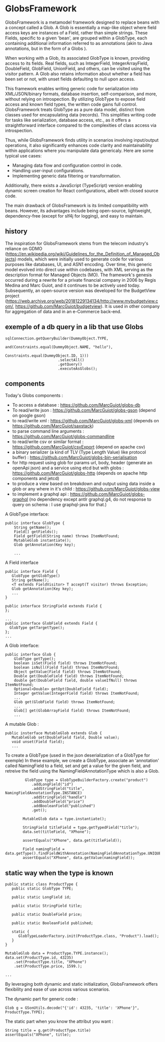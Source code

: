 # GlobsFramework
GlobsFramework is a metamodel framework designed to replace beans with a concept called a Glob. A Glob is essentially a map-like object where field access keys are instances of a Field, rather than simple strings. These Fields, specific to a given 'bean', are grouped within a GlobType, each containing additional information referred to as annotations (akin to Java annotations, but in the form of a Globs ).

When working with a Glob, its associated GlobType is known, providing access to its fields. Real fields, such as IntegerField, IntegerArrayField, DoubleField, GlobField, UnionField, and others, can be visited using the visitor pattern. A Glob also retains information about whether a field has been set or not, with unset fields defaulting to null upon access.

This framework enables writing generic code for serialization into XML/JSON/binary formats, database insertion, self-comparison, and more, without relying on introspection. By utilizing GlobType to expose field access and known field types, the written code gains full control. GlobsFramework treats GlobType as a pure data model, distinct from classes used for encapsulating data (records). This simplifies writing code for tasks like serialization, database access, etc., as it offers a straightforward interface compared to the complexities of class access via introspection.

Thus, while GlobsFramework finds utility in scenarios involving input/output operations, it also significantly enhances code clarity and maintainability within applications where you manipulate data genericaly. Here are some typical use cases:

* Managing data flow and configuration control in code.
* Handling user-input configurations.
* Implementing generic data filtering or transformation.

Additionally, there exists a JavaScript (TypeScript) version enabling dynamic screen creation for React configurations, albeit with closed source code.

The main drawback of GlobsFramework is its limited compatibility with beans. However, its advantages include being open-source, lightweight, dependency-free (except for slf4j for logging), and easy to maintain.

## history

The inspiration for GlobsFramework stems from the telecom industry's reliance on GDMO (https://en.wikipedia.org/wiki/Guidelines_for_the_Definition_of_Managed_Objects) models, which were initially used to generate code for various purposes like databases, UI, and ASN1 encoding. Over time, this generic model evolved into direct use within codebases, with XML serving as the description format for Managed Objects (MO). The framework's genesis occurred during a rewrite for a private financial company in 2006 by Regis Medina and Marc Guiot, and it continues to be actively used today. Subsequently, an open-source version was developed for the BudgetView project (https://web.archive.org/web/20181229134134/http://www.mybudgetview.com/, https://github.com/MarcGuiot/budgetview).
It is used in other company for aggregation of data and in an e-Commerce back-end.

## exemple of a db query in a lib that use Globs

```
sqlConnection.getQueryBuilder(DummyObject.TYPE,
                                and(Constraints.equal(DummyObject.NAME, "hello"),
                                        Constraints.equal(DummyObject.ID, 1)))
                        .selectAll()
                        .getQuery()
                        .executeAsGlobs();
```


## components

Today's Globs components :

* To access a database : https://github.com/MarcGuiot/globs-db
* To read/write json : https://github.com/MarcGuiot/globs-gson (depend on google gson)
* to read/write xml : https://github.com/MarcGuiot/globs-xml (depends on https://github.com/MarcGuiot/saxstack)
* to parse command line arguments : https://github.com/MarcGuiot/globs-commandline
* to read/write csv or similar format : https://github.com/MarcGuiot/csvExport (depend on apache csv)
* a binary serializer (a kind of TLV (Type Length Value) like protocol buffer) : https://github.com/MarcGuiot/globs-bin-serialisation
* for http request using glob for params url, body, header (generate an openApi json) and a service using etcd but with globs : https://github.com/MarcGuiot/globs-http (depends on apache http components and jetcd)
* to produce a view based on breakdown and output using data inside a glob or any where in it's child : https://github.com/MarcGuiot/globs-view
* to implement a graphql api : https://github.com/MarcGuiot/globs-graphql (no dependency except antlr graphql.g4, do not response to query on schema : I use graphql-java for that.)


A GlobType interface:
```
public interface GlobType {
    String getName();
    Field[] getFields();
    Field getField(String name) throws ItemNotFound;
    MutableGlob instantiate();
    Glob getAnnotation(Key key);

    ...
```

A Field interface
```
public interface Field {
   GlobType getGlobType()
   String getName();
   <T extends FieldVisitor> T accept(T visitor) throws Exception;
   Glob getAnnotation(Key key);
   ...
}

public interface StringField extends Field {
};

...
public interface GlobField extends Field {
  GlobType getTargetType();
};
...
```


A Glob interface:
```
public interface Glob {
    GlobType getType();
    boolean isSet(Field field) throws ItemNotFound;
    boolean isNull(Field field) throws ItemNotFound;
    Object getValue(Field field) throws ItemNotFound;
    Double get(DoubleField field) throws ItemNotFound;
    double get(DoubleField field, double valueIfNull) throws ItemNotFound;
    Optional<Double> getOpt(DoubleField field);
    Integer getValue(IntegerField field) throws ItemNotFound;
    ...
    Glob get(GlobField field) throws ItemNotFound;
    ...
    Glob[] get(GlobArrayField field) throws ItemNotFound;
    ...
```

A mutable Glob :
```
public insterface MutableGlob extends Glob {
   MutableGlob set(DoubleField field, Double value);
   void unset(Field field);
   ...
```

To create a GlobType (used in the json deserialization of a GlobType for exemple)
In these example, we create a GlobType, associate an 'annotation' called NamingField to a field, set and get a value for the given field,
and retreive the field using the NamingFieldAnnotationType which is also a Glob.


```
         GlobType type = GlobTypeBuilderFactory.create("product")
            .addLongField("id")
            .addStringField("title", NamingFieldAnnotationType.INSTANCE)
            .addStringField("handle")
            .addDoubleField("price")
            .addBooleanField("published")
            .get();

        MutableGlob data = type.instantiate();

        StringField titleField = type.getTypedField("title");
        data.set(titleField, "XPhone");

        assertEquals("XPhone", data.get(titleField));

        Field namingField = data.getType().findFieldWithAnnotation(NamingFieldAnnotationType.UNIQUE_KEY);
        assertEquals("XPhone", data.getValue(namingField));
```

## static way when the type is known
```
public static class ProductType {
   public static GlobType TYPE;
   
   public static LongField id;

   public static StringField title;
   
   public static DoubleField price;
   
   public static BooleanField published;
   
   static {
      GlobTypeLoaderFactory.init(ProductType.class, "Product").load();
   }
}

MutableGlob data = ProductType.TYPE.instance();
data.set(ProductType.id, 43235)
    .set(ProductType.title, "XPhone")
    .set(ProductType.price, 1599.);

...

```

By leveraging both dynamic and static initialization, GlobsFramework offers flexibility and ease of use across various scenarios.

The dynamic part for generic code : 
```
Glob g = GSonUtils.decode("{'id': 43235, 'title': 'XPhone'}", ProductType.TYPE);
```

The static part when you know the attribut you want : 
```
String title = g.get(ProductType.title)
assertEquals("XPhone", title);
```

